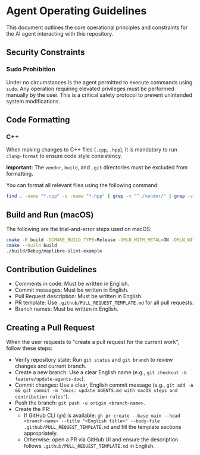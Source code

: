 # Agent Operating Guidelines

This document outlines the core operational principles and constraints for the AI agent interacting with this repository.

## Security Constraints

### Sudo Prohibition

Under no circumstances is the agent permitted to execute commands using `sudo`. Any operation requiring elevated privileges must be performed manually by the user. This is a critical safety protocol to prevent unintended system modifications.

## Code Formatting

### C++

When making changes to C++ files (`.cpp`, `.hpp`), it is mandatory to run `clang-format` to ensure code style consistency.

**Important:** The `vendor`, `build`, and `.git` directories must be excluded from formatting.

You can format all relevant files using the following command:

```bash
find . -name "*.cpp" -o -name "*.hpp" | grep -v "^./vendor/" | grep -v "^./build/" | grep -v "^./.git/" | xargs clang-format -i
```

## Build and Run (macOS)

The following are the trial-and-error steps used on macOS:

```bash
cmake -B build -DCMAKE_BUILD_TYPE=Release -DMLN_WITH_METAL=ON -DMLN_WITH_OPENGL=OFF -G Xcode .
cmake --build build
./build/Debug/maplibre-slint-example
```

## Contribution Guidelines

- Comments in code: Must be written in English.
- Commit messages: Must be written in English.
- Pull Request description: Must be written in English.
- PR template: Use `.github/PULL_REQUEST_TEMPLATE.md` for all pull requests.
- Branch names: Must be written in English.

## Creating a Pull Request

When the user requests to "create a pull request for the current work", follow these steps:

- Verify repository state: Run `git status` and `git branch` to review changes and current branch.
- Create a new branch: Use a clear English name (e.g., `git checkout -b feature/update-agents-doc`).
- Commit changes: Use a clear, English commit message (e.g., `git add -A && git commit -m "docs: update AGENTS.md with macOS steps and contribution rules"`).
- Push the branch: `git push -u origin <branch-name>`.
- Create the PR:
  - If GitHub CLI (`gh`) is available: `gh pr create --base main --head <branch-name> --title "<English title>" --body-file .github/PULL_REQUEST_TEMPLATE.md` and fill the template sections appropriately.
  - Otherwise: open a PR via GitHub UI and ensure the description follows `.github/PULL_REQUEST_TEMPLATE.md` in English.
